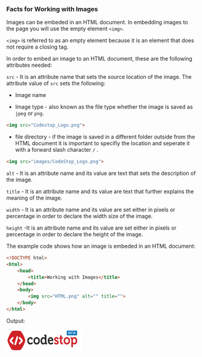 ### Facts for Working with Images

Images can be embeded in an HTML document. In embedding images to the page you will use the empty element `<img>`.

`<img>` is referred to as an empty element because it is an element that does not require a closing tag. 

In order to embed an image to an HTML document, these are the following attributes needed:

`src` - It is an attribute name that sets the source location of the image. The attribute value of `src` sets the following: 

- Image name 

- Image type - also known as the file type whether the image is saved as `jpeg` or `png`. 

```html
<img src="Codestop_Logo.png">
```

- file directory - if the image is saved in a different folder outside from the HTML document it is important to specifiy the location and seperate it with a forward slash character `/` .

```html
<img src="images/CodeStop_Logo.png">

```

`alt` - It is an attribute name and its value are text that sets the description of the image.

`title` - It is an attribute name and its value are text that further explains the meaning of the image.

`width` - It is an attribute name and its value are set either in pixels or percentage in order to declare the width size of the image.

`height` -It is an attribute name and its value are set either in pixels or percentage in order to declare the height of the image.

The example code shows how an image is embeded in an HTML document:

```html
<!DOCTYPE html>
<html>
    <head>
        <title>Working with Images</title>
    </head>
    <body>
        <img src="HTML.png" alt="" title="">
    </body>
</html>

```

Output:
<!DOCTYPE html>
<html>
    <head>
        <title>Working with Images</title>
    </head>
    <body>
        <img src="CodeStop_Logo.png" alt="Codestop Beta" title="" width="200px" height="60px">
    </body>
</html>



 
